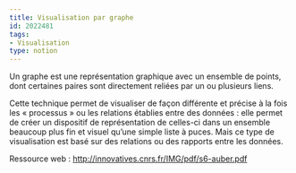 ```yaml
---
title: Visualisation par graphe
id: 2022481
tags:
- Visualisation
type: notion
---
```


Un graphe est une représentation graphique avec un ensemble de points, dont certaines paires sont directement reliées par un ou plusieurs liens.

Cette technique permet de visualiser de façon différente et précise à la fois les « processus » ou les relations établies entre des données : elle permet de créer un dispositif de représentation de celles-ci dans un ensemble beaucoup plus fin et visuel qu’une simple liste à puces. Mais ce type de visualisation est basé sur des relations ou des rapports entre les données.

Ressource web : <http://innovatives.cnrs.fr/IMG/pdf/s6-auber.pdf>



